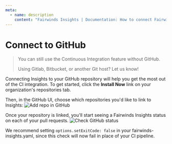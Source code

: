 ```yaml
---
meta:
  - name: description
    content: "Fairwinds Insights | Documentation: How to connect Fairwinds Insights to GitHub. "
---
```

# Connect to GitHub
> You can still use the Continuous Integration feature without GitHub.
>
> Using Gitlab, Bitbucket, or another Git host? Let us know!

Connecting Insights to your GitHub repository will help you get the most out of the CI integration.
To get started, click the **Install Now** link on your organization's repositories tab.

Then, in the GitHub UI, choose which repositories you'd like to link to Insights:
<img :src="$withBase('/img/github-add-repo.png')" alt="Add repo in GitHub">

Once your repository is linked, you'll start seeing a Fairwinds Insights status on each of your
pull requests.
<img :src="$withBase('/img/github-status.png')" alt="Check GitHub status">

We recommend setting `options.setExitCode: false` in your fairwinds-insights.yaml, since
this check will now fail in place of your CI pipeline.
